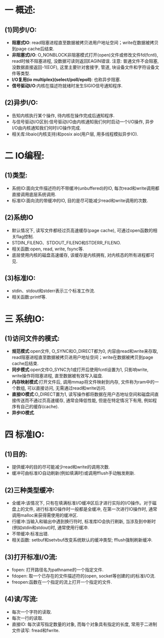 # 一 概述:
## (1)同步I/O:
- **阻塞式IO**: read阻塞进程直至数据被拷贝进用户地址空间；write在数据被拷贝到page cache后结束.
- **非阻塞式I/O**: O_NONBLOCK非阻塞模式打开(open)文件或修改文件fd(fcntl), read时候不阻塞进程, 没数据可读则返回EAGIN错误. 注意: 普通文件不会阻塞, 没数据直接返回-1(EOF), 这里主要针对套接字, 管道, 块设备文件和字符设备文件等类型.
- **I/O复用(io multiplex)(select/poll/epoll)**: 也称异步阻塞.
- **信号驱动I/O**:内核在描述符就绪时发生SIGIO信号通知程序.

## (2)异步I/O:
- 告知内核执行某个操作, 待内核在操作完成后通知程序.
- 与信号驱动I/O区别:信号驱动I/O由内核通知我们何时启动一个I/O操作, 异步I/O由内核通知我们何时I/O操作完成.
- 相关库:libaio(内核支持)和posix aio(用户层, 用多线程模拟异步IO).

# 二 IO编程:
## (1)类型:
- 系统IO:面向文件描述符的不带缓冲(unbuffered)的IO, 每次read和write调用都直接调用底层系统调用.
- 标准IO:面向流的带缓冲的IO, 目的是尽可能减少read和write调用的次数.

## (2)系统IO
- 默认情况下, 读写文件都经过页高速缓存(page cache), 可通过open函数的相关flag控制.
- STDIN_FILENO、STDOUT_FILENO和STDERR_FILENO.
- 相关函数:open, read, write, fsync等.
- 底层使用内核的磁盘高速缓存, 该缓存是内核拥有, 对内核态的所有进程都可见.

## (3)标准IO:
- stdin、stdout和stderr表示三个标准工作流.
- 相关函数:printf等.

# 三 系统IO:
## (1)访问文件的模式:
- **规范模式**:open文件, O_SYNC和O_DIRECT都为0, 内容由read和write来存取, read阻塞进程直至数据被拷贝进用户地址空间；write在数据被拷贝到page cache后结束.
- **同步模式**:open文件O_SYNC为1或打开后使用fcntl设置为1, 只影响write, write操作将阻塞进程, 直至数据被有效写入磁盘.
- **内存映射模式**:打开文件后, 调用mmap将文件映射到内存, 文件称为ram中的一个数组, 可以直接访问, 无需通过read和write访问.
- **直接IO模式**:O_DIRECT置为1, 读写操作都将数据在用户态地址空间和磁盘间直接传送而不通过页高速缓存, 通常会降低性能, 但是在特定情况下有用, 例如程序有自己的缓存(cache).
- **异步IO模式**.

# 四 标准IO:
## (1)目的:
- 提供缓冲的目的尽可能减少read和write的调用次数.
- 缓冲可由标准IO自动刷新(例如填满时)或调用fflush手动触发刷新.

## (2)三种类型缓冲:
- 全缓冲:该情况下, 只有在填满标准I/O缓冲区后才进行实际的I/O操作。对于磁盘上的文件, 进行标准IO操作时一般都是全缓冲, 在第一次进行IO操作时, 通常调用malloc来获得需使用的缓冲区.
- 行缓冲:当输入和输出中遇到换行符时, 标准库IO会执行刷新, 当涉及到中断时(例如stdin和stdout)时, 通常使用行缓冲.
- 不带缓冲:标准出错.
- 相关函数: setbuf和setvbuf改变系统默认的缓冲类型; fflush强制刷新缓冲.

## (3)打开标准I/O流:
- fopen: 打开路径名为pathname的一个指定文件.
- fdopen: 取一个已存在的文件描述符的(open, socket等创建的)的标准I/O流.
- freopen:函数在一个指定的流上打开一个指定的文件.

## (4)读/写流:
- 每次一个字符的读取.
- 每次一行的读取.
- 直接IO: 每次读写指定数量的对象, 而每个对象具有指定的长度, 常用于二进制文件读写: fread和fwrite.

